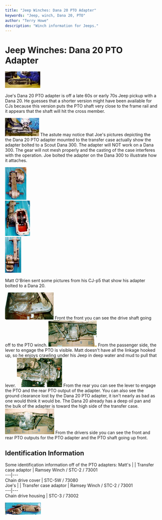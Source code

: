```yaml
---
title: "Jeep Winches: Dana 20 PTO Adapter"
keywords: "Jeep, winch, Dana 20, PTO"
author: "Terry Howe"
description: "Winch information for Jeeps."
---
```

# Jeep Winches: Dana 20 PTO Adapter

[![PTO adapter](../img/winch/d20pto04_.jpg)](../img/winch/d20pto04.jpg) 

Joe's Dana 20 PTO adapter is off a late 60s or early 70s Jeep pickup with a Dana 20. He guesses that a shorter version might have been available for CJs because this version puts the PTO shaft very close to the frame rail and it appears that the shaft will hit the cross member.

[![PTO adapter](../img/winch/d20pto06_.jpg)](../img/winch/d20pto06.jpg) The astute may notice that Joe's pictures depicting the the Dana 20 PTO adapter mounted to the transfer case actually show the adapter bolted to a Scout Dana 300. The adapter will NOT work on a Dana 300. The gear will not mesh properly and the casting of the case interferes with the operation. Joe bolted the adapter on the Dana 300 to illustrate how it attaches.

[![PTO adapter](../img/winch/d20pto02_.jpg)](../img/winch/d20pto02.jpg)  
[![PTO adapter](../img/winch/d20pto03_.jpg)](../img/winch/d20pto03.jpg)  
[![PTO adapter](../img/winch/d20pto07_.jpg)](../img/winch/d20pto07.jpg) 

Matt O'Brien sent some pictures from his CJ-p5 that show his adapter bolted to a Dana 20.

[![PTO adapter from the front](../img/winch/ptofrnt2t.gif)](../img/winch/ptofrnt2.gif) Front the front you can see the drive shaft going off to the PTO winch. [![PTO adapter from the passenger side](../img/winch/ptopassdt.gif)](../img/winch/ptopassd.gif) From the passenger side, the lever to engage the PTO is visible. Matt doesn't have all the linkage hooked up, so he enjoys crawling under his Jeep in deep water and mud to pull that lever. [![PTO adapter from the rear](../img/winch/ptorear1t.gif)](../img/winch/ptorear1.gif) From the rear you can see the lever to engage the PTO and the rear PTO output of the adapter. You can also see the ground clearance lost by the Dana 20 PTO adapter, it isn't nearly as bad as one would think it would be. The Dana 20 already has a deep oil pan and the bulk of the adapter is toward the high side of the transfer case. [![PTO adapter from the drivers side](../img/winch/ptodrvsdt.gif)](../img/winch/ptodrvsd.gif) From the drivers side you can see the front and rear PTO outputs for the PTO adapter and the PTO shaft going up front. 

## Identification Information

Some identification information off of the PTO adapters:  Matt's |  |  Transfer case adaptor |  Ramsey Winch / STC-2 / 73001   
---|---  
Chain drive cover |  STC-5W / 73080   
Joe's |  |  Transfer case adaptor |  Ramsey Winch / STC-2 / 73001   
---|---  
Chain drive housing |  STC-3 / 73002   
  
[![PTO adapter](../img/winch/d20pto05_.jpg)](../img/winch/d20pto05.jpg)
